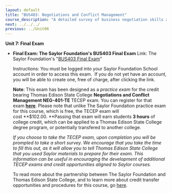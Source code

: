 ```yaml
---
layout: default
title: "BUS403: Negotiations and Conflict Management"
course_description: "A detailed survey of business negotiation skills and strategies designed to help maintain healthy business relationships. Examines the concepts, processes, strategies, and ethical issues related to negotiation, and appropriate conduct in a variety of business contexts."
next: ../../../
previous: ../Unit06
---
```

**Unit 7: Final Exam** <span id="7"></span> 
-   **Final Exam: The Saylor Foundation's BUS403 Final Exam**
    Link: The Saylor Foundation's "<span>[BUS403 Final
    Exam](http://school.saylor.org/mod/quiz/view.php?id=848)"</span>  
      
     Instructions: You must be logged into your Saylor Foundation School
    account in order to access this exam.  If you do not yet have an
    account, you will be able to create one, free of charge, after
    clicking the link.   
      
     **Note**: This exam has been designed as a *practice exam* for the
    credit bearing Thomas Edison State College **Negotiations and
    Conflict Management NEG-401-TE** TECEP exam. You can register for
    that
    exam **[here](http://www2.tesc.edu/tecep.php?CourseCode=NEG-401)**.
    Please note that unlike The Saylor Foundation practice exam for this
    course, which is free, the TECEP exam will cost **$102.00. **Passing
    that exam will earn students **3 hours** of college credit, which
    can be applied to a Thomas Edison State College degree program, or
    potentially transfered to another college.  
      
     *If you choose to take the TECEP exam, upon completion you will be
    prompted to take a short survey. We encourage that you take the time
    to fill this out, as it will allow you to tell Thomas Edison State
    College that you used Saylor materials to prepare for their exam.
    This information can be useful in encouraging the development of
    additional TECEP exams and credit opportunities aligned to Saylor
    courses.*  
      
     To read more about the partnership between The Saylor Foundation
    and Thomas Edison State College, and to learn more about credit
    transfer opportunities and procedures for this course,
    go [here](http://www.saylor.org/student-credit-pathways/thomas-edison-state-college/).


